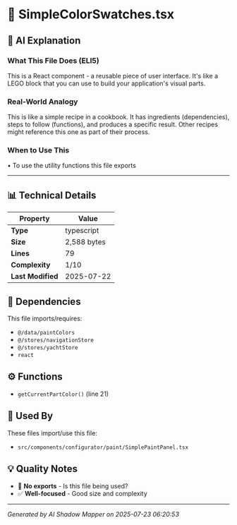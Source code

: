 # 📄 SimpleColorSwatches.tsx

## 🤖 AI Explanation

### What This File Does (ELI5)
This is a React component - a reusable piece of user interface. It's like a LEGO block that you can use to build your application's visual parts.

### Real-World Analogy
This is like a simple recipe in a cookbook. It has ingredients (dependencies), steps to follow (functions), and produces a specific result. Other recipes might reference this one as part of their process.

### When to Use This
• To use the utility functions this file exports

---

## 📊 Technical Details

| Property | Value |
|----------|-------|
| **Type** | typescript |
| **Size** | 2,588 bytes |
| **Lines** | 79 |
| **Complexity** | 1/10 |
| **Last Modified** | 2025-07-22 |

## 🔗 Dependencies

This file imports/requires:

- `@/data/paintColors`
- `@/stores/navigationStore`
- `@/stores/yachtStore`
- `react`

## ⚙️ Functions

-  `getCurrentPartColor()` (line 21)

## 🔄 Used By

These files import/use this file:

- `src/components/configurator/paint/SimplePaintPanel.tsx`

## 💡 Quality Notes

- 🤔 **No exports** - Is this file being used?
- ✅ **Well-focused** - Good size and complexity

---
*Generated by AI Shadow Mapper on 2025-07-23 06:20:53*
